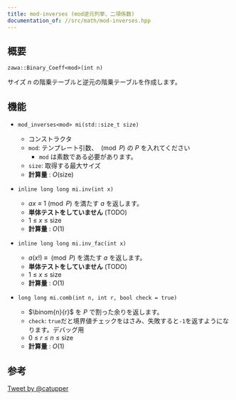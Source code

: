 ```yaml
---
title: mod-inverses (mod逆元列挙、二項係数)
documentation_of: //src/math/mod-inverses.hpp
---
```


## 概要
```
zawa::Binary_Coeff<mod>(int n)
```

サイズ $n$ の階乗テーブルと逆元の階乗テーブルを作成します。


## 機能
- `mod_inverses<mod> mi(std::size_t size)`
	- コンストラクタ
	- `mod`: テンプレート引数、 $\pmod{P}$ の $P$ を入れてください
		- `mod` は素数である必要があります。
	- `size`: 取得する最大サイズ
	- **計算量** : $O(\text{size})$

- `inline long long mi.inv(int x)`
	- $ax \equiv 1\pmod{P}$ を満たす $a$ を返します。
	- **単体テストをしていません** (TODO)
	- $1\ \le\ x\ \le\ \text{size}$
	- **計算量** : $O(1)$

- `inline long long mi.inv_fac(int x)`
	- $a(x!)\ \equiv\ \pmod{P}$ を満たす $a$ を返します。
	- **単体テストをしていません** (TODO)
	- $1\ \le\ x\ \le\ \text{size}$
	- **計算量** : $O(1)$

- `long long mi.comb(int n, int r, bool check = true)`
	- $\binom{n}{r}$ を $P$ で割った余りを返します。
	- `check`: `true`だと境界値チェックをはさみ、失敗すると`-1`を返すようになります。デバッグ用
	- $0\ \le\ r\ \le\ n\ \le\ \text{size}$
	- **計算量** : $O(1)$

## 参考

[Tweet by @catupper](https://twitter.com/catupper/status/1340573042204844035)
